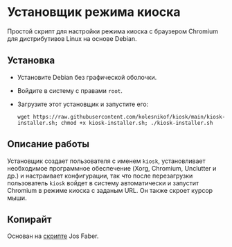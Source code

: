 # Установщик режима киоска

Простой скрипт для настройки режима киоска с браузером Chromium для дистрибутивов Linux на основе Debian.

## Установка
* Установите Debian без графической оболочки.
* Войдите в систему с правами `root`.
* Загрузите этот установщик и запустите его:

  ```shell
  wget https://raw.githubusercontent.com/kolesnikof/kiosk/main/kiosk-installer.sh; chmod +x kiosk-installer.sh; ./kiosk-installer.sh
  ```

## Описание работы
Установщик создает пользователя с именем `kiosk`, установливает необходимое программное обеспечение (Xorg, Chromium, Unclutter и др.) и настраивает конфигурации, так что после перезагрузки пользователь `kiosk` войдет в систему автоматически и запустит Chromium в режиме киоска с заданым URL. Он также скроет курсор мыши.

## Копирайт
Основан на [скрипте](https://github.com/josfaber/debian-kiosk-installer) Jos Faber.
